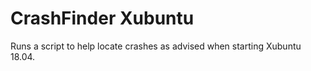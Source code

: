 # CrashFinder Xubuntu

Runs a script to help locate crashes as advised when starting Xubuntu 18.04.
